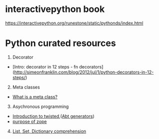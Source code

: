 # interactivepython book
https://interactivepython.org/runestone/static/pythonds/index.html

# Python curated resources
1. Decorator
  * [Intro: decorator in 12 steps - fn decorators] (http://simeonfranklin.com/blog/2012/jul/1/python-decorators-in-12-steps/)
  
2. Meta classes
  * [What is a meta class?](http://stackoverflow.com/questions/100003/what-is-a-metaclass-in-python)

3. Asychronous programming
  * [Introduction to twisted](http://krondo.com/an-introduction-to-asynchronous-programming-and-twisted/),([Abt generators](http://krondo.com/just-another-way-to-spell-callback/))
  * [purpose of zope](http://stackoverflow.com/questions/2521189/purpose-of-zope-interfaces)

4. [List, Set, Dictionary comprehension](https://www.smallsurething.com/list-dict-and-set-comprehensions-by-example/)
